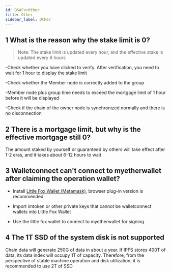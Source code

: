```yaml
---
id: Q&AForOther
title: Other
sidebar_label: Other
---
```


## 1 What is the reason why the stake limit is 0?

> Note: The stake limit is updated every hour, and the effective stake is updated every 6 hours

-Check whether you have clicked to verify. After verification, you need to wait for 1 hour to display the stake limit

-Check whether the Member node is correctly added to the group

-Member node plus group time needs to exceed the mortgage limit of 1 hour before it will be displayed

-Check if the chain of the owner node is synchronized normally and there is no disconnection


## 2 There is a mortgage limit, but why is the effective mortgage still 0?

The amount staked by yourself or guaranteed by others will take effect after 1-2 eras, and it takes about 6-12 hours to wait

## 3 Walletconnect can't connect to myetherwallet after claiming the operation wallet?

- Install [Little Fox Wallet (Metamask)](https://metamask.io/download.html), browser plug-in version is recommended

- Import imtoken or other private keys that cannot be walletconnect wallets into Little Fox Wallet

- Use the little fox wallet to connect to myetherwallet for signing

## 4 The 1T SSD of the system disk is not supported

Chain data will generate 250G of data in about a year. If IPFS stores 400T of data, its data index will occupy 1T of capacity. Therefore, from the perspective of stable machine operation and disk utilization, it is recommended to use 2T of SSD
